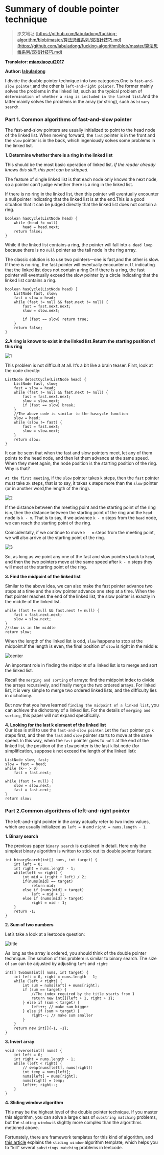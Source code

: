 Summary of double pointer technique[](#双指针技巧总结)
======================================================

> 原文地址:[https://github.com/labuladong/fucking-algorithm/blob/master/算法思维系列/双指针技巧.md](https://github.com/labuladong/fucking-algorithm/blob/master/算法思维系列/双指针技巧.md)

**Translator: [miaoxiaozui2017](https://github.com/miaoxiaozui2017)**

**Author: [labuladong](https://github.com/labuladong)**

I divide the double pointer technique into two categories.One is `fast-and-slow pointer`,and the other is `left-and-right pointer`. The former mainly solves the problems in the linked list, such as the typical problem of `determination of whether a ring is included in the linked list`.And the latter mainly solves the problems in the array (or string), such as `binary search`.

### Part 1. Common algorithms of fast-and-slow pointer[](#快慢指针的常见算法)

The fast-and-slow pointers are usually initialized to point to the head node of the linked list. When moving forward, the `fast` pointer is in the front and the `slow` pointer is in the back, which ingeniously solves some problems in the linked list.

**1. Determine whether there is a ring in the linked list**[](#判定链表中是否含有环)

This should be the most basic operation of linked list. *If the reader already knows this skill, this part can be skipped.*

The feature of single linked list is that each node only knows the next node, so a pointer can’t judge whether there is a ring in the linked list.

If there is no ring in the linked list, then this pointer will eventually encounter a null pointer indicating that the linked list is at the end.This is a good situation that it can be judged directly that the linked list does not contain a ring.

    boolean hasCycle(ListNode head) {
        while (head != null)
            head = head.next;
        return false;
    }

While if the linked list contains a ring, the pointer will fall into `a dead loop` because there is no `null` pointer as the tail node in the ring array.

The classic solution is to use two pointers—one is fast,and the other is slow. If there is no ring, the fast pointer will eventually encounter `null` indicating that the linked list does not contain a ring.Or if there is a ring, the fast pointer will eventually exceed the slow pointer by a circle indicating that the linked list contains a ring.

    boolean hasCycle(ListNode head) {
        ListNode fast, slow;
        fast = slow = head;
        while (fast != null && fast.next != null) {
            fast = fast.next.next;
            slow = slow.next;
            
            if (fast == slow) return true;
        }
        return false;
    }

**2.A ring is known to exist in the linked list.Return the starting position of this ring**[](#已知链表中含有环，返回这个环的起始位置)

![1](../pictures/DoublePointerTechnique/1.png)

This problem is not difficult at all. It’s a bit like a brain teaser. First, look at the code directly:

    ListNode detectCycle(ListNode head) {
        ListNode fast, slow;
        fast = slow = head;
        while (fast != null && fast.next != null) {
            fast = fast.next.next;
            slow = slow.next;
            if (fast == slow) break;
        }
        //The above code is similar to the hascycle function 
        slow = head;
        while (slow != fast) {
            fast = fast.next;
            slow = slow.next;
        }
        return slow;
    }

It can be seen that when the fast and slow pointers meet, let any of them points to the head node, and then let them advance at the same speed. When they meet again, the node position is the starting position of the ring. Why is that?

`At the first meeting`, if the `slow` pointer takes `k` steps, then the `fast` pointer must take `2k` steps, that is to say, it takes `k` steps more than the `slow` pointer (or in another word,the length of the ring).

![2](../pictures/DoublePointerTechnique/2.png)

If the distance between the meeting point and the starting point of the ring is `m`, then the distance between the starting point of the ring and the `head` node is `k - m`. That is to say, if we advance `k - m` steps from the `head` node, we can reach the starting point of the ring.

Coincidentally, if we continue to move `k - m` steps from the meeting point, we will also arrive at the starting point of the ring.

![3](../pictures/DoublePointerTechnique/3.png)

So, as long as we point any one of the fast and slow pointers back to `head`, and then the two pointers move at the same speed after `k - m` steps they will meet at the starting point of the ring.

**3. Find the midpoint of the linked list**[](#寻找链表的中点)

Similar to the above idea, we can also make the fast pointer advance two steps at a time and the slow pointer advance one step at a time. When the fast pointer reaches the end of the linked list, the slow pointer is exactly in the middle of the linked list.

    while (fast != null && fast.next != null) {
        fast = fast.next.next;
        slow = slow.next;
    }
    //slow is in the middle 
    return slow;

When the length of the linked list is odd, `slow` happens to stop at the midpoint.If the length is even, the final position of `slow` is right in the middle:

![center](../pictures/DoublePointerTechnique/center.png)

An important role in finding the midpoint of a linked list is to merge and sort the linked list.

Recall the `merging and sorting` of arrays: find the midpoint index to divide the arrays recursively, and finally merge the two ordered arrays. For linked list, it is very simple to merge two ordered linked lists, and the difficulty lies in dichotomy.

But now that you have learned `finding the midpoint of a linked list`, you can achieve the dichotomy of a linked list. For the details of `merging and sorting`, this paper will not expand specifically.

**4. Looking for the last k element of the linked list**[](#寻找链表的倒数第%20k%20个元素)  
Our idea is still to use the `fast-and-slow pointer`.Let the `fast` pointer go `k` steps first, and then the `fast` and `slow` pointer starts to move at the same speed. In this way, when the `fast` pointer goes to `null` at the end of the linked list, the position of the `slow` pointer is the last `k` list node (for simplification, suppose `k` not exceed the length of the linked list):

    ListNode slow, fast;
    slow = fast = head;
    while (k-- > 0) 
        fast = fast.next;

    while (fast != null) {
        slow = slow.next;
        fast = fast.next;
    }
    return slow;

### Part 2.Common algorithms of left-and-right pointer[](#左右指针的常用算法)

The left-and-right pointer in the array actually refer to two index values, which are usually initialized as `left = 0` and `right = nums.length - 1`.

**1. Binary search**[](#二分查找)

The previous paper `binary search` is explained in detail. Here only the simplest binary algorithm is written to stick out its double pointer feature:

    int binarySearch(int[] nums, int target) {
        int left = 0; 
        int right = nums.length - 1;
        while(left <= right) {
            int mid = (right + left) / 2;
            if(nums[mid] == target)
                return mid; 
            else if (nums[mid] < target)
                left = mid + 1; 
            else if (nums[mid] > target)
                right = mid - 1;
        }
        return -1;
    }

**2. Sum of two numbers**[](#两数之和)

Let’s take a look at a leetcode question:

![title](../pictures/DoublePointerTechnique/title.png)

As long as the array is ordered, you should think of the double pointer technique. The solution of this problem is similar to binary search. The size of `sum` can be adjusted by adjusting `left` and `right`:

    int[] twoSum(int[] nums, int target) {
        int left = 0, right = nums.length - 1;
        while (left < right) {
            int sum = nums[left] + nums[right];
            if (sum == target) {
                //The index required by the title starts from 1 
                return new int[]{left + 1, right + 1};
            } else if (sum < target) {
                left++; // make sum bigger
            } else if (sum > target) {
                right--; // make sum smaller
            }
        }
        return new int[]{-1, -1};
    }

**3. Invert array**[](#反转数组)

    void reverse(int[] nums) {
        int left = 0;
        int right = nums.length - 1;
        while (left < right) {
            // swap(nums[left], nums[right])
            int temp = nums[left];
            nums[left] = nums[right];
            nums[right] = temp;
            left++; right--;
        }
    }

**4. Sliding window algorithm**[](#滑动窗口算法)

This may be the highest level of the double pointer technique. If you master this algorithm, you can solve a large class of `substring matching` problems, but the `sliding window` is slightly more complex than the algorithms metioned above.

Fortunately, there are framework templates for this kind of algorithm, and [this article](https://github.com/labuladong/fucking-algorithm/blob/master/算法思维系列/滑动窗口技巧.md) explains the `sliding window` algorithm template, which helps you to “kill” several `substrings matching` problems in leetcode.
